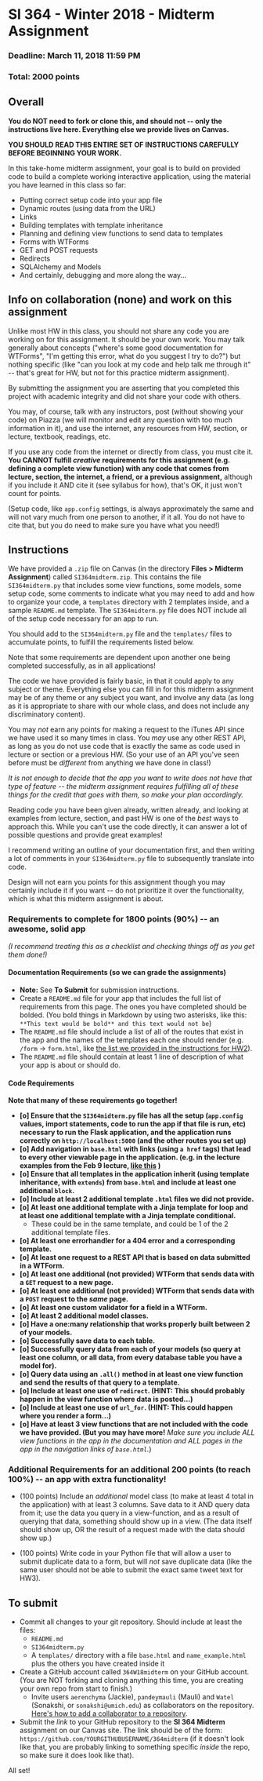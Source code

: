 # SI 364 - Winter 2018 - Midterm Assignment

### Deadline: March 11, 2018 11:59 PM
### Total: 2000 points

## Overall

**You do NOT need to fork or clone this, and should not -- only the instructions live here. Everything else we provide lives on Canvas.**

**YOU SHOULD READ THIS ENTIRE SET OF INSTRUCTIONS CAREFULLY BEFORE BEGINNING YOUR WORK.**

In this take-home midterm assignment, your goal is to build on provided code to build a complete working interactive application, using the material you have learned in this class so far:

* Putting correct setup code into your app file
* Dynamic routes (using data from the URL)
* Links
* Building templates with template inheritance
* Planning and defining view functions to send data to templates
* Forms with WTForms
* GET and POST requests
* Redirects
* SQLAlchemy and Models
* And certainly, debugging and more along the way...

## Info on collaboration (none) and work on this assignment

Unlike most HW in this class, you should not share any code you are working on for this assignment. It should be your own work. You may talk generally about concepts ("where's some good documentation for WTForms", "I'm getting this error, what do you suggest I try to do?") but nothing specific (like "can you look at my code and help talk me through it" -- that's great for HW, but not for this practice midterm assignment).

By submitting the assignment you are asserting that you completed this project with academic integrity and did not share your code with others.

You may, of course, talk with any instructors, post (without showing your code) on Piazza (we will monitor and edit any question with too much information in it), and use the internet, any resources from HW, section, or lecture, textbook, readings, etc.

If you use any code from the internet or directly from class, you must cite it. **You CANNOT fulfill _creative_ requirements for this assignment (e.g. defining a complete view function) with any code that comes from lecture, section, the internet, a friend, or a previous assignment,** although if you include it AND cite it (see syllabus for how), that's OK, it just won't count for points.

(Setup code, like `app.config` settings, is always approximately the same and will not vary much from one person to another, if it all. You do not have to cite that, but you do need to make sure you have what you need!)

## Instructions

We have provided a `.zip` file on Canvas (in the directory **Files > Midterm Assignment**) called `SI364midterm.zip`. This contains the file `SI364midterm.py` that includes some view functions, some models, some setup code, some comments to indicate what you may need to add and how to organize your code, a `templates` directory with 2 templates inside, and a sample `README.md` template. The `SI364midterm.py` file does NOT include all of the setup code necessary for an app to run.

You should add to the `SI364midterm.py` file and the `templates/` files to accumulate points, to fulfill the requirements listed below.

Note that some requirements are dependent upon another one being completed successfully, as in all applications!

The code we have provided is fairly basic, in that it could apply to any subject or theme. Everything else you can fill in for this midterm assignment may be of any theme or any subject you want, and involve any data (as long as it is appropriate to share with our whole class, and does not include any discriminatory content).

You may *not* earn any points for making a request to the iTunes API since we have used it so many times in class. You *may* use any other REST API, as long as you do not use code that is exactly the same as code used in lecture or section or a previous HW. (So your use of an API you've seen before must be *different* from anything we have done in class!)

*It is not enough to decide that the app you want to write does not have that type of feature -- the midterm assignment requires fulfilling all of these things for the credit that goes with them, so make your plan accordingly.*

Reading code you have been given already, written already, and looking at examples from lecture, section, and past HW is one of the *best* ways to approach this. While you can't use the code directly, it can answer a lot of possible questions and provide great examples!

I recommend writing an outline of your documentation first, and then writing a lot of comments in your `SI364midterm.py` file to subsequently translate into code.

Design will not earn you points for this assignment though you may certainly include it if you want -- do not prioritize it over the functionality, which is what this midterm assignment is about.

### Requirements to complete for 1800 points (90%) -- an awesome, solid app

*(I recommend treating this as a checklist and checking things off as you get them done!)*

#### Documentation Requirements (so we can grade the assignments)

* **Note:** See **To Submit** for submission instructions.
* Create a `README.md` file for your app that includes the full list of requirements from this page. The ones you have completed should be bolded. (You bold things in Markdown by using two asterisks, like this: `**This text would be bold** and this text would not be`)
* The `README.md` file should include a list of all of the routes that exist in the app and the names of the templates each one should render (e.g. `/form` -> `form.html`, like [the list we provided in the instructions for HW2](https://www.dropbox.com/s/3a83ykoz79tqn8r/Screenshot%202018-02-15%2013.27.52.png?dl=0)).
* The `README.md` file should contain at least 1 line of description of what your app is about or should do.

#### Code Requirements

**Note that many of these requirements go together!**

- **[o] Ensure that the `SI364midterm.py` file has all the setup (`app.config` values, import statements, code to run the app if that file is run, etc) necessary to run the Flask application, and the application runs correctly on `http://localhost:5000` (and the other routes you set up)**
- **[o] Add navigation in `base.html` with links (using `a href` tags) that lead to every other viewable page in the application. (e.g. in the lecture examples from the Feb 9 lecture, [like this](https://www.dropbox.com/s/hjcls4cfdkqwy84/Screenshot%202018-02-15%2013.26.32.png?dl=0) )**
- **[o] Ensure that all templates in the application inherit (using template inheritance, with `extends`) from `base.html` and include at least one additional `block`.**
- **[o] Include at least 2 additional template `.html` files we did not provide.**
- **[o] At least one additional template with a Jinja template for loop and at least one additional template with a Jinja template conditional.**
    - These could be in the same template, and could be 1 of the 2 additional template files.
- **[o] At least one errorhandler for a 404 error and a corresponding template.**
- **[o] At least one request to a REST API that is based on data submitted in a WTForm.**
- **[o] At least one additional (not provided) WTForm that sends data with a `GET` request to a new page.**
- **[o] At least one additional (not provided) WTForm that sends data with a `POST` request to the *same* page.**
- **[o] At least one custom validator for a field in a WTForm.**
- **[o] At least 2 additional model classes.**
- **[o] Have a one:many relationship that works properly built between 2 of your models.**
- **[o] Successfully save data to each table.**
- **[o] Successfully query data from each of your models (so query at least one column, or all data, from every database table you have a model for).**
- **[o] Query data using an `.all()` method in at least one view function and send the results of that query to a template.**
- **[o] Include at least one use of `redirect`. (HINT: This should probably happen in the view function where data is posted...)**
- **[o] Include at least one use of `url_for`. (HINT: This could happen where you render a form...)**
- **[o] Have at least 3 view functions that are not included with the code we have provided. (But you may have more!** *Make sure you include ALL view functions in the app in the documentation and ALL pages in the app in the navigation links of `base.html`.*)

### Additional Requirements for an additional 200 points (to reach 100%) -- an app with extra functionality!

* (100 points) Include an *additional* model class (to make at least 4 total in the application) with at least 3 columns. Save data to it AND query data from it; use the data you query in a view-function, and as a result of querying that data, something should show up in a view. (The data itself should show up, OR the result of a request made with the data should show up.)

* (100 points) Write code in your Python file that will allow a user to submit duplicate data to a form, but will *not* save duplicate data (like the same user should not be able to submit the exact same tweet text for HW3).


## To submit

* Commit all changes to your git repository. Should include at least the files:
    * `README.md`
    * `SI364midterm.py`
    * A `templates/` directory with a file `base.html` and `name_example.html` plus the others you have created inside it
* Create a GitHub account called `364W18midterm` on your GitHub account. (You are NOT forking and cloning anything this time, you are creating your own repo from start to finish.)
    * Invite users `aerenchyma` (Jackie), `pandeymauli` (Mauli) and `Watel` (Sonakshi, or `sonakshi@umich.edu`) as collaborators on the repository. [Here's how to add a collaborator to a repository](https://www.dropbox.com/s/d6btsfxgh6z84bx/Screenshot%202018-02-13%2021.32.11.png?dl=0).
* Submit the *link* to your GitHub repository to the **SI 364 Midterm** assignment on our Canvas site. The link should be of the form: `https://github.com/YOURGITHUBUSERNAME/364midterm` (if it doesn't look like that, you are probably linking to something specific *inside* the repo, so make sure it does look like that).

All set!
